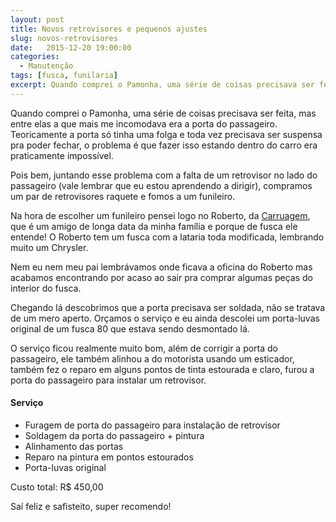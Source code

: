 ```yaml
---
layout: post
title: Novos retrovisores e pequenos ajustes
slug: novos-retrovisores
date:   2015-12-20 19:00:00
categories:
  - Manutenção
tags: [fusca, funilaria]
excerpt: Quando comprei o Pamonha, uma série de coisas precisava ser feita, mas entre elas a que mais me incomodava era a porta do passageiro.
---
```


Quando comprei o Pamonha, uma série de coisas precisava ser feita, mas entre elas a que mais me incomodava era a porta do passageiro. Teoricamente a porta só tinha uma folga e toda vez precisava ser suspensa pra poder fechar, o problema é que fazer isso estando dentro do carro era praticamente impossível.

Pois bem, juntando esse problema com a falta de um retrovisor no lado do passageiro (vale lembrar que eu estou aprendendo a dirigir), compramos um par de retrovisores raquete e fomos a um funileiro.

Na hora de escolher um funileiro pensei logo no Roberto, da [Carruagem](https://goo.gl/maps/tsSHAbaDwyF2), que é um amigo de longa data da minha família e porque de fusca ele entende! O Roberto tem um fusca com a lataria toda modificada, lembrando muito um Chrysler.

Nem eu nem meu pai lembrávamos onde ficava a oficina do Roberto mas acabamos encontrando por acaso ao sair pra comprar algumas peças do interior do fusca.

Chegando lá descobrimos que a porta precisava ser soldada, não se tratava de um mero aperto. Orçamos o serviço e eu ainda descolei um porta-luvas original de um fusca 80 que estava sendo desmontado lá.

O serviço ficou realmente muito bom, além de corrigir a porta do passageiro, ele também alinhou a do motorista usando um esticador, também fez o reparo em alguns pontos de tinta estourada e claro, furou a porta do passageiro para instalar um retrovisor.

#### Serviço
- Furagem de porta do passageiro para instalação de retrovisor
- Soldagem da porta do passageiro + pintura
- Alinhamento das portas
- Reparo na pintura em pontos estourados
- Porta-luvas original

Custo total: R$ 450,00

Saí feliz e safisteito, super recomendo!
